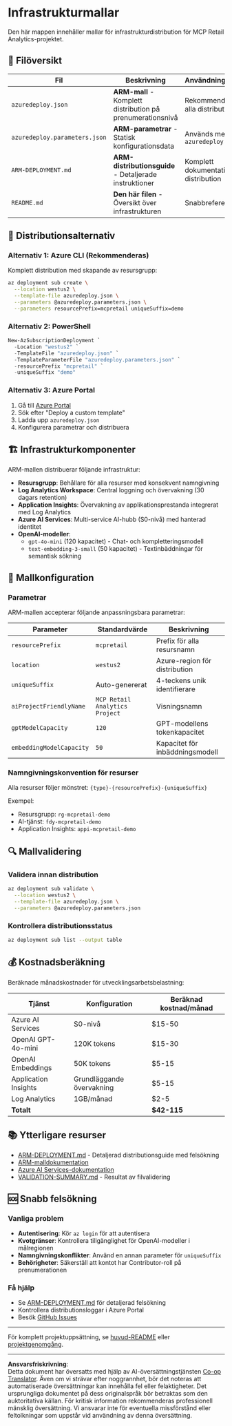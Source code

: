 <!--
CO_OP_TRANSLATOR_METADATA:
{
  "original_hash": "09c7975912db719927ad32946b55e621",
  "translation_date": "2025-09-30T13:27:45+00:00",
  "source_file": "azd/infra/README.md",
  "language_code": "sv"
}
-->
# Infrastrukturmallar

Den här mappen innehåller mallar för infrastrukturdistribution för MCP Retail Analytics-projektet.

## 📁 Filöversikt

| Fil | Beskrivning | Användningsområde |
|------|-------------|-------------------|
| `azuredeploy.json` | **ARM-mall** - Komplett distribution på prenumerationsnivå | Rekommenderas för alla distributioner |
| `azuredeploy.parameters.json` | **ARM-parametrar** - Statisk konfigurationsdata | Används med `azuredeploy.json` |
| `ARM-DEPLOYMENT.md` | **ARM-distributionsguide** - Detaljerade instruktioner | Komplett dokumentation för distribution |
| `README.md` | **Den här filen** - Översikt över infrastrukturen | Snabbreferens |

## 🚀 Distributionsalternativ

### Alternativ 1: Azure CLI (Rekommenderas)
Komplett distribution med skapande av resursgrupp:
```bash
az deployment sub create \
  --location westus2 \
  --template-file azuredeploy.json \
  --parameters @azuredeploy.parameters.json \
  --parameters resourcePrefix=mcpretail uniqueSuffix=demo
```

### Alternativ 2: PowerShell
```powershell
New-AzSubscriptionDeployment `
  -Location "westus2" `
  -TemplateFile "azuredeploy.json" `
  -TemplateParameterFile "azuredeploy.parameters.json" `
  -resourcePrefix "mcpretail" `
  -uniqueSuffix "demo"
```

### Alternativ 3: Azure Portal
1. Gå till [Azure Portal](https://portal.azure.com)
2. Sök efter "Deploy a custom template"
3. Ladda upp `azuredeploy.json`
4. Konfigurera parametrar och distribuera

## 🏗️ Infrastrukturkomponenter

ARM-mallen distribuerar följande infrastruktur:

- **Resursgrupp**: Behållare för alla resurser med konsekvent namngivning
- **Log Analytics Workspace**: Central loggning och övervakning (30 dagars retention)
- **Application Insights**: Övervakning av applikationsprestanda integrerat med Log Analytics
- **Azure AI Services**: Multi-service AI-hubb (S0-nivå) med hanterad identitet
- **OpenAI-modeller**:
  - `gpt-4o-mini` (120 kapacitet) - Chat- och kompletteringsmodell
  - `text-embedding-3-small` (50 kapacitet) - Textinbäddningar för semantisk sökning

## 🔧 Mallkonfiguration

### Parametrar
ARM-mallen accepterar följande anpassningsbara parametrar:

| Parameter | Standardvärde | Beskrivning |
|-----------|---------------|-------------|
| `resourcePrefix` | `mcpretail` | Prefix för alla resursnamn |
| `location` | `westus2` | Azure-region för distribution |
| `uniqueSuffix` | Auto-genererat | 4-teckens unik identifierare |
| `aiProjectFriendlyName` | `MCP Retail Analytics Project` | Visningsnamn |
| `gptModelCapacity` | `120` | GPT-modellens tokenkapacitet |
| `embeddingModelCapacity` | `50` | Kapacitet för inbäddningsmodell |

### Namngivningskonvention för resurser
Alla resurser följer mönstret: `{type}-{resourcePrefix}-{uniqueSuffix}`

Exempel:
- Resursgrupp: `rg-mcpretail-demo`
- AI-tjänst: `fdy-mcpretail-demo`
- Application Insights: `appi-mcpretail-demo`

## 🔍 Mallvalidering

### Validera innan distribution
```bash
az deployment sub validate \
  --location westus2 \
  --template-file azuredeploy.json \
  --parameters @azuredeploy.parameters.json
```

### Kontrollera distributionsstatus
```bash
az deployment sub list --output table
```


## 💰 Kostnadsberäkning

Beräknade månadskostnader för utvecklingsarbetsbelastning:

| Tjänst | Konfiguration | Beräknad kostnad/månad |
|--------|---------------|------------------------|
| Azure AI Services | S0-nivå | $15-50 |
| OpenAI GPT-4o-mini | 120K tokens | $15-30 |
| OpenAI Embeddings | 50K tokens | $5-15 |
| Application Insights | Grundläggande övervakning | $5-15 |
| Log Analytics | 1GB/månad | $2-5 |
| **Totalt** | | **$42-115** |

## 📚 Ytterligare resurser

- [ARM-DEPLOYMENT.md](./ARM-DEPLOYMENT.md) - Detaljerad distributionsguide med felsökning
- [ARM-malldokumentation](https://docs.microsoft.com/en-us/azure/azure-resource-manager/templates/)
- [Azure AI Services-dokumentation](https://docs.microsoft.com/en-us/azure/cognitive-services/)
- [VALIDATION-SUMMARY.md](./VALIDATION-SUMMARY.md) - Resultat av filvalidering

## 🆘 Snabb felsökning

### Vanliga problem
- **Autentisering**: Kör `az login` för att autentisera
- **Kvotgränser**: Kontrollera tillgänglighet för OpenAI-modeller i målregionen
- **Namngivningskonflikter**: Använd en annan parameter för `uniqueSuffix`
- **Behörigheter**: Säkerställ att kontot har Contributor-roll på prenumerationen

### Få hjälp
- Se [ARM-DEPLOYMENT.md](./ARM-DEPLOYMENT.md) för detaljerad felsökning
- Kontrollera distributionsloggar i Azure Portal
- Besök [GitHub Issues](https://github.com/microsoft/MCP-Server-and-PostgreSQL-Sample-Retail/issues)

---

För komplett projektuppsättning, se [huvud-README](../../README.md) eller [projektgenomgång](../../walkthrough/README.md).

---

**Ansvarsfriskrivning**:  
Detta dokument har översatts med hjälp av AI-översättningstjänsten [Co-op Translator](https://github.com/Azure/co-op-translator). Även om vi strävar efter noggrannhet, bör det noteras att automatiserade översättningar kan innehålla fel eller felaktigheter. Det ursprungliga dokumentet på dess originalspråk bör betraktas som den auktoritativa källan. För kritisk information rekommenderas professionell mänsklig översättning. Vi ansvarar inte för eventuella missförstånd eller feltolkningar som uppstår vid användning av denna översättning.